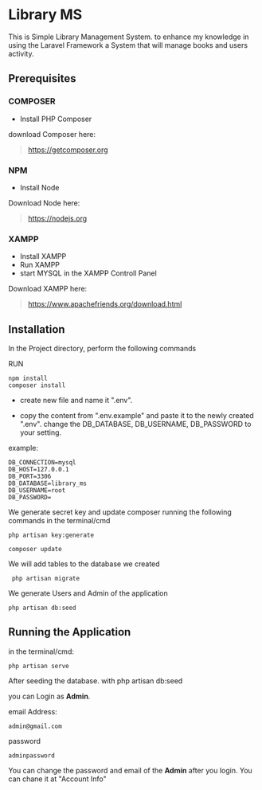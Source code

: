 # Library MS
This is Simple Library Management System. 
to enhance my knowledge in using the Laravel Framework
a System that will manage books and users activity.

## Prerequisites


### COMPOSER
- Install PHP Composer

download Composer here:
>https://getcomposer.org

### NPM

- Install Node

Download Node here:
>https://nodejs.org


### XAMPP

- Install XAMPP
- Run XAMPP
- start MYSQL in the XAMPP Controll Panel

Download XAMPP here:
> https://www.apachefriends.org/download.html

## Installation

In the Project directory, perform the following commands

RUN
```
npm install
composer install
```

- create new file and name it ".env".

- copy the content from ".env.example" and paste it to the newly created ".env".
change the DB_DATABASE, DB_USERNAME, DB_PASSWORD to your setting.

example:
```
DB_CONNECTION=mysql
DB_HOST=127.0.0.1
DB_PORT=3306
DB_DATABASE=library_ms
DB_USERNAME=root
DB_PASSWORD=
```

We generate secret key and update composer running the following commands in the terminal/cmd

``` 
php artisan key:generate 

composer update
```

We will add tables to the database we created
```
 php artisan migrate
```

We generate Users and Admin of the application
```
php artisan db:seed
```

## Running the Application

in the terminal/cmd:
``` 
php artisan serve
```
After seeding the database. with php artisan db:seed

you can Login as **Admin**.

email Address:
```
admin@gmail.com
```
password
```
adminpassword
```
You can change the password and email of the **Admin** after you login.
You can chane it at "Account Info"
